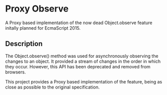 # Proxy Observe

A Proxy based implementation of the now dead Object.observe feature initally planned for EcmaScript 2015.

## Description

The Object.observe() method was used for asynchronously observing the changes to an object. It provided a stream of changes in the order in which they occur. However, this API has been deprecated and removed from browsers.

This project provides a Proxy based implementation of the feature, being as close as possible to the original specification.

